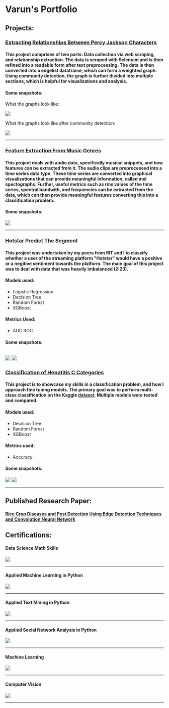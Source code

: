 # Varun's Portfolio

## Projects:

### [Extracting Relationships Between Percy Jackson Characters](https://github.com/varuntandon04/Percy-Jackson-Relationship-Extraction)

#### This project comprises of two parts: Data collection via web scraping, and relationship extraction. The data is scraped with Selenuim and is then refined into a readable form after text preprocessing. The data is then converted into a edgelist dataframe, which can form a weighted graph. Using community detection, the graph is further divided into multiple sections, which is helpful for visualizations and analysis.

#### Some snapshots:
What the graphs look like:

![](https://github.com/varuntandon04/Percy-Jackson-Relationship-Extraction/blob/main/Graphs/relationships.png)

What the graphs look like after community detection:

![](https://github.com/varuntandon04/Percy-Jackson-Relationship-Extraction/blob/main/Graphs/Community_relationships_2.png)

---

### [Feature Extraction From Music Genres](https://github.com/varuntandon04/Music-Genre-Feature-Extraction)

#### This project deals with audio data, specifically musical snippets, and how features can be extracted from it. The audio clips are preprocessed into a time series data type. These time series are converted into graphical visualizations that can provide meaningful information, called mel spectographs. Further, useful metrics such as rms values of the time series, spectral bandwith, and frequencies can be extracted from the data, which can then provide meaningful features converting this into a  classification problem.

#### Some snapshots:
![](https://github.com/varuntandon04/Music-Genre-Feature-Extraction/blob/main/img/mel%20spectrogram%20example.png)



<!-- #### [Classification of Pokemon using Convolutional Neural Networks](https://github.com/varuntandon04/Pokemon_CNN_Classification)

### This project is to showcase my understanding of how Neural Networks operate and can be created from scratch. My goal was not to achieve near 100% accuracy, but rather see if a model I build is viable for the type of classification I'm performing and the type of [dataset](https://www.kaggle.com/thedagger/pokemon-generation-one) I'm using.
#### Model Used:
* A variation of VGG-16

#### Metrics used:
* Accuracy


#### Some snapshots:
![](images/pokeditt.JPG)

![](images/pokeacc.JPG) -->
---
### [Hotstar Predict The Segment](https://github.com/varuntandon04/Hotstar-Predict-The-Segment)

#### This project was undertaken by my peers from RIT and I to classify whether a user of the streaming platform "Hotstar" would have a positive or a negitive sentiment towards the platform. The main goal of this project was to deal with data that was heavily imbalanced (2:23).

#### Models used:
* Logistic Regression
* Decision Tree
* Random Forest
* XGBoost

#### Metrics Used:
* AUC ROC 

#### Some snapshots:

![](images/modelscores.JPG) 
![](images/todsegment.JPG)
---


### [Classification of Hepatitis C Categories](https://github.com/varuntandon04/Hepatitis-C-Data-Analysis)

#### This project is to showcase my skills in a classification problem, and how I approach fine tuning models. The primary goal was to perform multi-class classification on the Kaggle [dataset](https://www.kaggle.com/fedesoriano/hepatitis-c-dataset). Multiple models were tested and compared.
#### Models used:
* Decision Tree
* Random Forest
* XGBoost

#### Metrics used:
* Accuracy


#### Some snapshots:
![](images/hepC%20image%201.PNG) 
![](images/hepC%20image%202.PNG)

---

## Published Research Paper:

#### [Rice Crop Diseases and Pest Detection Using Edge Detection Techniques and Convolution Neural Network](https://link.springer.com/chapter/10.1007/978-981-16-8225-4_5)

## Certifications:
#### Data Science Math Skills
![](/images/Coursera%20Data%20Science%20Math%20Skills.jpg)

---  

#### Applied Machine Learning in Python
![](/images/Coursera%20Applied%20Machine%20Learning%20(1).jpg)

---

#### Applied Text Mining in Python
![](/images/Coursera%20Text%20Mining%20in%20Python.jpg)

---

#### Applied Social Network Analysis in Python
![](/images/Coursera%20Applied%20Social%20Network%20Analysis%20in%20Python.jpg)

--- 

#### Machine Learning
![](/images/Coursera%20Machine%20Learning.jpg)

---  

#### Computer Vision
![](/images/Coursera%20Computer%20Vision.jpg)

---  

 

